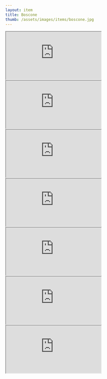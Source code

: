 ```yaml
---
layout: item
title: Boscone
thumb: /assets/images/items/boscone.jpg
---
```

<iframe src="http://magic-items.herokuapp.com/item/embed/57"></iframe>
<iframe src="http://magic-items.herokuapp.com/item/embed/156"></iframe>
<iframe src="http://magic-items.herokuapp.com/item/embed/157"></iframe>
<iframe src="http://magic-items.herokuapp.com/item/embed/169"></iframe>
<iframe src="http://magic-items.herokuapp.com/item/embed/199"></iframe>
<iframe src="http://magic-items.herokuapp.com/item/embed/102"></iframe>
<iframe src="http://magic-items.herokuapp.com/item/embed/203"></iframe>
